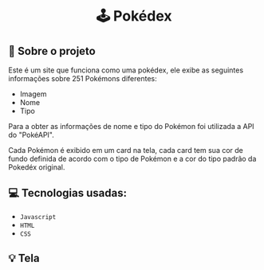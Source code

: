 <h1 align="center">
  🕹 Pokédex
</h1>


## :rocket: Sobre o projeto

Este é um site que funciona como uma pokédex, ele exibe as seguintes informações sobre 251 Pokémons diferentes:
- Imagem
- Nome
- Tipo

Para a obter as informações de nome e tipo do Pokémon foi utilizada a API do "PokéAPI".

Cada Pokémon é exibido em um card na tela, cada card tem sua cor de fundo definida de acordo com o tipo de Pokémon e a cor do tipo padrão da Pokedéx original.

## :computer: Tecnologias usadas:

- `Javascript`
- `HTML`
- `CSS`


## :bulb: Tela

